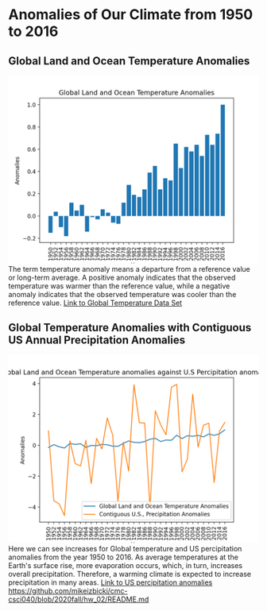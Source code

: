 # Anomalies of Our Climate from 1950 to 2016
## Global Land and Ocean Temperature Anomalies
![Graph of Global Land and Ocean Temperature Anomalies](Figure_1.png)
The term temperature anomaly means a departure from a reference value or long-term average. A positive anomaly indicates that the observed temperature was warmer than the reference value, while a negative anomaly indicates that the observed temperature was cooler than the reference value.
[Link to Global Temperature Data Set](https://www.ncdc.noaa.gov/cag/time-series/global/globe/land_ocean/ytd/12/1880-2016.json)
## Global Temperature Anomalies with Contiguous US Annual Precipitation Anomalies
![Contiguous US Annual Precipitation Anomalies](Figure_2.png)
Here we can see increases for Global temperature and US percipitation anomalies from the year 1950 to 2016. As average temperatures at the Earth's surface rise, more evaporation occurs, which, in turn, increases overall precipitation. Therefore, a warming climate is expected to increase precipitation in many areas. 
[Link to US percipitation anomalies](https://www.ncdc.noaa.gov/cag/time-series/us/110/00/pcp/ytd/12/1895-2016.json?base_prd=true&begbaseyear=1901&endbaseyear=2000)
https://github.com/mikeizbicki/cmc-csci040/blob/2020fall/hw_02/README.md
